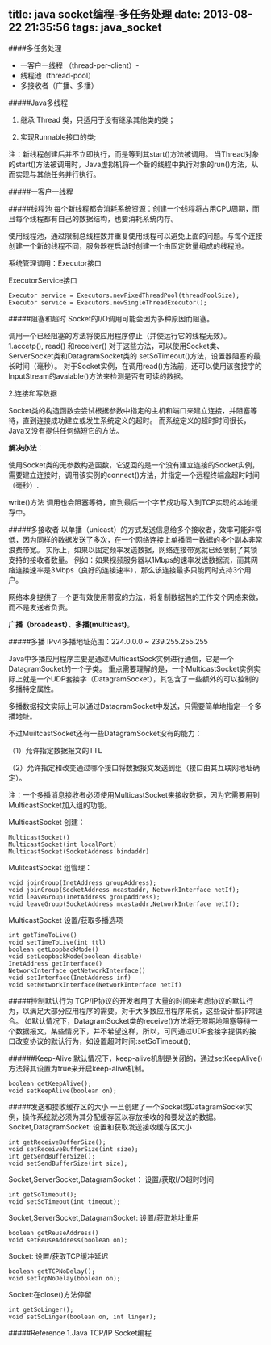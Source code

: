 title: java socket编程-多任务处理
date: 2013-08-22 21:35:56
tags: java_socket
---
####多任务处理
- 一客户一线程 （thread-per-client）-
- 线程池（thread-pool）
- 多接收者（广播、多播）
<!--more-->
#####Java多线程 
1) 继承 Thread 类，只适用于没有继承其他类的类； 

2) 实现Runnable接口的类;

注：新线程创建后并不立即执行，而是等到其start()方法被调用。
	当Thread对象的start()方法被调用时，Java虚拟机将一个新的线程中执行对象的run()方法，从而实现与其他任务并行执行。 

#####一客户一线程 

#####线程池
每个新线程都会消耗系统资源：创建一个线程将占用CPU周期，而且每个线程都有自己的数据结构，也要消耗系统内存。
 
使用线程池，通过限制总线程数并重复使用线程可以避免上面的问题。与每个连接创建一个新的线程不同，服务器在启动时创建一个由固定数量组成的线程池。 

系统管理调用：Executor接口 

ExecutorService接口

```
Executor service = Executors.newFixedThreadPool(threadPoolSize);
Executor service = Executors.newSingleThreadExecutor();
```

#####阻塞和超时
Socket的I/O调用可能会因为多种原因而阻塞。
 
调用一个已经阻塞的方法将使应用程序停止（并使运行它的线程无效）。
1.accetp(), read() 和receiver()
  对于这些方法，可以使用Socket类、ServerSocket类和DatagramSocket类的 setSoTimeout()方法，设置器阻塞的最长时间（毫秒）。 
  对于Socket实例，在调用read()方法前，还可以使用该套接字的InputStream的avaiable()方法来检测是否有可读的数据。 

2.连接和写数据

Socket类的构造函数会尝试根据参数中指定的主机和端口来建立连接，并阻塞等待，直到连接成功建立或发生系统定义的超时。 
  而系统定义的超时时间很长，Java又没有提供任何缩短它的方法。
  
 <strong>解决办法</strong>：
 
使用Socket类的无参数构造函数，它返回的是一个没有建立连接的Socket实例，需要建立连接时，调用该实例的connect()方法，并指定一个远程终端盒超时时间（毫秒）.

  write()方法 调用也会阻塞等待，直到最后一个字节成功写入到TCP实现的本地缓存中。 

#####多接收者
以单播（unicast）的方式发送信息给多个接收者，效率可能非常低，因为同样的数据发送了多次，在一个网络连接上单播同一数据的多个副本非常浪费带宽。 
实际上，如果以固定频率发送数据，网络连接带宽就已经限制了其锁支持的接收者数量。
例如：如果视频服务器以1Mbps的速率发送数据流，而其网络连接速率是3Mbps（良好的连接速率），那么该连接最多只能同时支持3个用户。

网络本身提供了一个更有效使用带宽的方法，将复制数据包的工作交个网络来做，而不是发送者负责。
 
<strong>广播（broadcast）</strong>、<strong>多播(multicast)</strong>。

#####多播
IPv4多播地址范围：224.0.0.0 ~ 239.255.255.255 

Java中多播应用程序主要是通过MulticastSock实例进行通信，它是一个DatagramSocket的一个子类。 
重点需要理解的是，一个MulticastSocket实例实际上就是一个UDP套接字（DatagramSocket），其包含了一些额外的可以控制的多播特定属性。 

多播数据报文实际上可以通过DatagramSocket中发送，只需要简单地指定一个多播地址。 

不过MuiltcastSocket还有一些DatagramSocket没有的能力： 

（1）允许指定数据报文的TTL

（2）允许指定和改变通过哪个接口将数据报文发送到组（接口由其互联网地址确定）。

注：一个多播消息接收者必须使用MulticastSocket来接收数据，因为它需要用到MulticastSocket加入组的功能。 

MulticastSocket 创建：
```
MulticastSocket()
MulticastSocket(int localPort)
MulticastSocket(SocketAddress bindaddr)
```
MulitcastSocket 组管理：
```
void joinGroup(InetAddress groupAddress);
void joinGroup(SocketAddress mcastaddr, NetworkInterface netIf);
void leaveGroup(InetAddress groupAddress);
void leaveGroup(SocketAddress mcastaddr,NetworkInterface netIf);
```
MulticastSocket 设置/获取多播选项
```
int getTimeToLive()
void setTimeToLive(int ttl)
boolean getLoopbackMode()
void setLoopbackMode(boolean disable)
InetAddress getInterface()
NetworkInterface getNetworkInterface()
void setInterface(InetAddress inf)
void setNetworkInterface(NetworkInterface netIf)
```
#####控制默认行为 
TCP/IP协议的开发者用了大量的时间来考虑协议的默认行为，以满足大部分应用程序的需要。对于大多数应用程序来说，这些设计都非常适合。
如默认情况下，DatagramSocket类的receive()方法将无限期地阻塞等待一个数据报文，某些情况下，并不希望这样，所以，可同通过UDP套接字提供的接口改变协议的默认行为，如设置超时时间:setSoTimeout();

######Keep-Alive 
默认情况下，keep-alive机制是关闭的，通过setKeepAlive()方法将其设置为true来开启keep-alive机制。
```
boolean getKeepAlive();
void setKeepAlive(boolean on);
```
#####发送和接收缓存区的大小 
一旦创建了一个Socket或DatagramSocket实例，操作系统就必须为其分配缓存区以存放接收的和要发送的数据。 
Socket,DatagramSocket: 设置和获取发送接收缓存区大小
```
int getReceiveBufferSize();
void setReceiveBufferSize(int size);
int getSendBufferSize();
void setSendBufferSize(int size);
```
Socket,ServerSocket,DatagramSocket： 设置/获取I/O超时时间
```
int getSoTimeout();
void setSoTimeout(int timeout);
```
Socket,ServerSocket,DatagramSocket: 设置/获取地址重用
```
boolean getReuseAddress()
void setReuseAddress(boolean on);
```
Socket: 设置/获取TCP缓冲延迟
```
boolean getTCPNoDelay();
void setTcpNoDelay(boolean on);
```
Socket:在close()方法停留
```
int getSoLinger();
void setSoLinger(boolean on, int linger);
```

#####Reference
1.Java TCP/IP Socket编程
